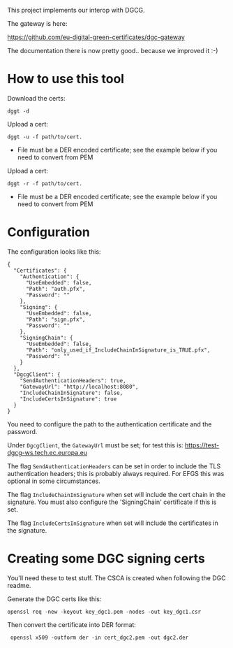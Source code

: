 This project implements our interop with DGCG.

The gateway is here:

https://github.com/eu-digital-green-certificates/dgc-gateway

The documentation there is now pretty good.. because we improved it :-)

# How to use this tool

Download the certs:

```dggt -d```

Upload a cert:

```dggt -u -f path/to/cert.```

* File must be a DER encoded certificate; see the example below if you need to convert from PEM

Upload a cert:

```dggt -r -f path/to/cert.```

* File must be a DER encoded certificate; see the example below if you need to convert from PEM

# Configuration

The configuration looks like this:

```
{
  "Certificates": {
    "Authentication": {
      "UseEmbedded": false,
      "Path": "auth.pfx",
      "Password": ""
    },
    "Signing": {
      "UseEmbedded": false,
      "Path": "sign.pfx",
      "Password": ""
    },
    "SigningChain": {
      "UseEmbedded": false,
      "Path": "only_used_if_IncludeChainInSignature_is_TRUE.pfx",
      "Password": ""
    }
  },
  "DgcgClient": {
    "SendAuthenticationHeaders": true,
    "GatewayUrl": "http://localhost:8080",
    "IncludeChainInSignature": false,
    "IncludeCertsInSignature": true 
  } 
}
```

You need to configure the path to the authentication certificate and the password.

Under `DgcgClient`, the `GatewayUrl` must be set; for test this is: https://test-dgcg-ws.tech.ec.europa.eu

The flag `SendAuthenticationHeaders` can be set in order to include the TLS authentication headers; this is
probably always required. For EFGS this was optional in some circumstances.

The flag `IncludeChainInSignature` when set will include the cert chain in the signature. You must also 
configure the 'SigningChain' certificate if this is set.

The flag `IncludeCertsInSignature` when set will include the certificates in the signature.

# Creating some DGC signing certs

You'll need these to test stuff. The CSCA is created when following the DGC readme.

Generate the DGC certs like this:

```
openssl req -new -keyout key_dgc1.pem -nodes -out key_dgc1.csr
```

Then convert the certificate into DER format:

```
 openssl x509 -outform der -in cert_dgc2.pem -out dgc2.der
 ```
